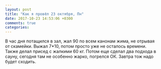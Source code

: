 ```yaml
---
layout: post
title: "Как я провёл 23 октября, Пн"
date: 2017-10-23 14:53:06 +0300
comments: true
categories: 
---
```


В час дня потащился в зал, жал 90 по всем канонам жима, не отрывая от скамейки. Выжал 7\*10, потом просто уже не осталось времени. Также делал присед с жалкими 60 кг. Потом еще сделал два подхода в сауну, сегодня там не особенно жарко, погрелся ОК. Завтра тож надо будет сходить.